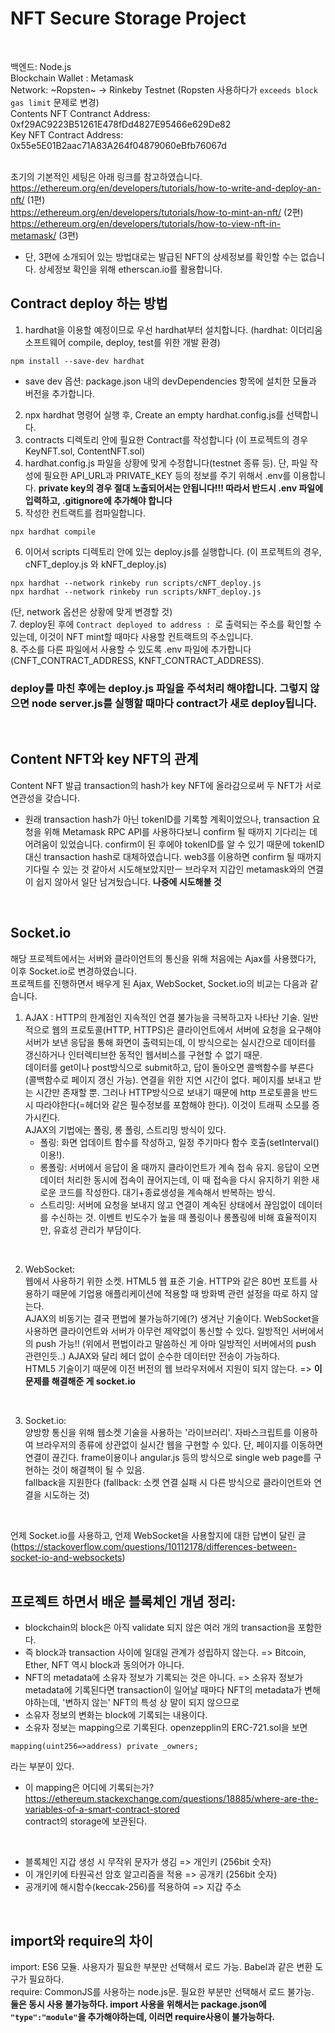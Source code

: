 # NFT Secure Storage Project  
</br>

백엔드: Node.js  
Blockchain Wallet : Metamask  
Network: ~Ropsten~ -> Rinkeby Testnet (Ropsten 사용하다가 `exceeds block gas limit` 문제로 변경)  
Contents NFT Contranct Address: 0xf29AC9223B51261E478fDd4827E95466e629De82  
Key NFT Contract Address: 0x55e5E01B2aac71A83A264f04879060eBfb76067d  
</br>

초기의 기본적인 세팅은 아래 링크를 참고하였습니다.  
https://ethereum.org/en/developers/tutorials/how-to-write-and-deploy-an-nft/ (1편)  
https://ethereum.org/en/developers/tutorials/how-to-mint-an-nft/ (2편)  
https://ethereum.org/en/developers/tutorials/how-to-view-nft-in-metamask/ (3편)  
* 단, 3편에 소개되어 있는 방법대로는 발급된 NFT의 상세정보를 확인할 수는 없습니다. 상세정보 확인을 위해 etherscan.io를 활용합니다.  

## Contract deploy 하는 방법  
1. hardhat을 이용할 예정이므로 우선 hardhat부터 설치합니다. (hardhat: 이더리움 소프트웨어 compile, deploy, test를 위한 개발 환경)  
```
npm install --save-dev hardhat
```
* save dev 옵션: package.json 내의 devDependencies 항목에 설치한 모듈과 버전을 추가합니다.  
2. npx hardhat 명령어 실행 후, Create an empty hardhat.config.js를 선택합니다.  
3. contracts 디렉토리 안에 필요한 Contract를 작성합니다 (이 프로젝트의 경우 KeyNFT.sol, ContentNFT.sol)  
4. hardhat.config.js 파일을 상황에 맞게 수정합니다(testnet 종류 등). 단, 파일 작성에 필요한 API_URL과 PRIVATE_KEY 등의 정보를 주기 위해서 .env를 이용합니다. __private key의 경우 절대 노출되어서는 안됩니다!!! 따라서 반드시 .env 파일에 입력하고, .gitignore에 추가해야 합니다__  
5. 작성한 컨트랙트를 컴파일합니다.  
```
npx hardhat compile
```
6. 이어서 scripts 디렉토리 안에 있는 deploy.js를 실행합니다. (이 프로젝트의 경우, cNFT_deploy.js 와 kNFT_deploy.js)  
```
npx hardhat --network rinkeby run scripts/cNFT_deploy.js
npx hardhat --network rinkeby run scripts/kNFT_deploy.js
```
(단, network 옵션은 상황에 맞게 변경할 것)  
7. deploy된 후에 `Contract deployed to address : `로 출력되는 주소를 확인할 수 있는데, 이것이 NFT mint할 때마다 사용할 컨트랙트의 주소입니다.  
8. 주소를 다른 파일에서 사용할 수 있도록 .env 파일에 추가합니다 (CNFT_CONTRACT_ADDRESS, KNFT_CONTRACT_ADDRESS).  
### deploy를 마친 후에는 deploy.js 파일을 주석처리 해야합니다. 그렇지 않으면 node server.js를 실행할 때마다 contract가 새로 deploy됩니다.  
</br>

## Content NFT와 key NFT의 관계  
Content NFT 발급 transaction의 hash가 key NFT에 올라감으로써 두 NFT가 서로 연관성을 갖습니다.  
* 원래 transaction hash가 아닌 tokenID를 기록할 계획이었으나, transaction 요청을 위해 Metamask RPC API를 사용하다보니 confirm 될 때까지 기다리는 데 어려움이 있었습니다. confirm이 된 후에야 tokenID를 알 수 있기 때문에 tokenID 대신 transaction hash로 대체하였습니다. web3를 이용하면 confirm 될 때까지 기다릴 수 있는 것 같아서 시도해보았지만ㅡ 브라우저 지갑인 metamask와의 연결이 쉽지 않아서 일단 남겨뒀습니다. **나중에 시도해볼 것**  
</br>

## Socket.io  
해당 프로젝트에서는 서버와 클라이언트의 통신을 위해 처음에는 Ajax를 사용했다가, 이후 Socket.io로 변경하였습니다.  
프로젝트를 진행하면서 배우게 된 Ajax, WebSocket, Socket.io의 비교는 다음과 같습니다.  
1. AJAX : 
HTTP의 한계점인 지속적인 연결 불가능을 극복하고자 나타난 기술. 일반적으로 웹의 프로토콜(HTTP, HTTPS)은 클라이언트에서 서버에 요청을 요구해야 서버가 보낸 응답을 통해 화면이 출력되는데, 이 방식으로는 실시간으로 데이터를 갱신하거나 인터렉티브한 동적인 웹서비스를 구현할 수 없기 때문.  
데이터를 get이나 post방식으로 submit하고, 답이 돌아오면 콜백함수를 부른다 (콜백함수로 페이지 갱신 가능). 연결을 위한 지연 시간이 없다. 페이지를 보내고 받는 시간만 존재할 뿐. 그러나 HTTP방식으로 보내기 때문에 http 프로토콜을 반드시 따라야한다(=헤더와 같은 필수정보를 포함해야 한다). 이것이 트래픽 소모를 증가시킨다.  
AJAX의 기법에는 폴링, 롱 폴링, 스트리밍 방식이 있다.  
    - 폴링: 화면 업데이트 함수를 작성하고, 일정 주기마다 함수 호출(setInterval() 이용!).  
    - 롱폴링: 서버에서 응답이 올 때까지 클라이언트가 계속 접속 유지. 응답이 오면 데이터 처리한 동시에 접속이 끊어지는데, 이 때 접속을 다시 유지하기 위한 새로운 코드를 작성한다. 대기+종료생성을 계속해서 반복하는 방식.  
    - 스트리밍: 서버에 요청을 보내지 않고 연결이 계속된 상태에서 끊임없이 데이터를 수신하는 것. 이벤트 빈도수가 높을 때 폴링이나 롱폴링에 비해 효율적이지만, 유효성 관리가 부담이다.  
</br>

2. WebSocket:  
웹에서 사용하기 위한 소켓. HTML5 웹 표준 기술. HTTP와 같은 80번 포트를 사용하기 때문에 기업용 애플리케이션에 적용할 때 방화벽 관련 설정을 따로 하지 않는다.  
AJAX의 비동기는 결국 편법에 불가능하기에(?) 생겨난 기술이다. WebSocket을 사용하면 클라이언트와 서버가 아무런 제약없이 통신할 수 있다. 일방적인 서버에서의 push 가능!! (위에서 편법이라고 말씀하신 게 아마 일방적인 서버에서의 push 관련인듯..) AJAX와 달리 헤더 없이 순수한 데이터만 전송이 가능하다.  
HTML5 기술이기 때문에 이전 버전의 웹 브라우저에서 지원이 되지 않는다. => **이 문제를 해결해준 게 socket.io**  
</br>

3. Socket.io:  
양방향 통신을 위해 웹소켓 기술을 사용하는 '라이브러리'.  자바스크립트를 이용하여 브라우저의 종류에 상관없이 실시간 웹을 구현할 수 있다.  단, 페이지를 이동하면 연결이 끊긴다. frame이용이나 angular.js 등의 방식으로 single web page를 구현하는 것이 해결책이 될 수 있음.  
fallback을 지원한다 (fallback: 소켓 연결 실패 시 다른 방식으로 클라이언트와 연결을 시도하는 것)  
</br>

언제 Socket.io를 사용하고, 언제 WebSocket을 사용할지에 대한 답변이 달린 글  
(https://stackoverflow.com/questions/10112178/differences-between-socket-io-and-websockets)  
</br>  

## 프로젝트 하면서 배운 블록체인 개념 정리:  
* blockchain의 block은 아직 validate 되지 않은 여러 개의 transaction을 포함한다.  
* 즉 block과 transaction 사이에 일대일 관계가 성립하지 않는다. => Bitcoin, Ether, NFT 역시 block과 동의어가 아니다.  
* NFT의 metadata에 소유자 정보가 기록되는 것은 아니다. => 소유자 정보가 metadata에 기록된다면 transaction이 일어날 때마다 NFT의 metadata가 변해야하는데, '변하지 않는' NFT의 특성 상 말이 되지 않으므로  
* 소유자 정보의 변화는 block에 기록되는 내용이다.  
* 소유자 정보는 mapping으로 기록된다. openzepplin의 ERC-721.sol을 보면  
```solidity
mapping(uint256=>address) private _owners;
```
라는 부분이 있다.  
* 이 mapping은 어디에 기록되는가?  
https://ethereum.stackexchange.com/questions/18885/where-are-the-variables-of-a-smart-contract-stored  
contract의 storage에 보관된다.  
</br>

* 블록체인 지갑 생성 시 무작위 문자가 생김 => 개인키 (256bit 숫자)  
* 이 개인키에 타원곡선 암호 알고리즘을 적용 => 공개키 (256bit 숫자)  
* 공개키에 해시함수(keccak-256)를 적용하여 => 지갑 주소  
</br>

## import와 require의 차이  
import: ES6 모듈. 사용자가 필요한 부분만 선택해서 로드 가능. Babel과 같은 변환 도구가 필요하다.  
require: CommonJS를 사용하는 node.js문. 필요한 부분만 선택해서 로드 불가능.  
**둘은 동시 사용 불가능하다. import 사용을 위해서는 package.json에 `"type":"module"`을 추가해야하는데, 이러면 require사용이 불가능하다.**